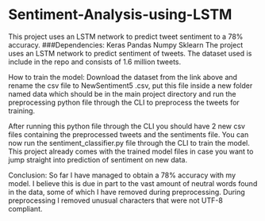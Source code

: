 # Sentiment-Analysis-using-LSTM
This project uses an LSTM network to predict tweet sentiment to a 78% accuracy.
###Dependencies:
Keras
Pandas
Numpy
Sklearn
The project uses an LSTM network to predict sentiment of tweets. The dataset used is include in the repo and consists of 1.6 million tweets.

How to train the model:
Download the dataset from the link above and rename the csv file to NewSentiment5 .csv, put this file inside a new folder named data which should be in the main project directory and run the preprocessing python file through the CLI to preprocess the tweets for training.

After running this python file through the CLI you should have 2 new csv files containing the preprocessed tweets and the sentiments file. You can now run the sentiment_classifier.py file through the CLI to train the model. This project already comes with the trained model files in case you want to jump straight into prediction of sentiment on new data.

Conclusion:
So far I have managed to obtain a 78% accuracy with my model. I believe this is due in part to the vast amount of neutral words found in the data, some of which I have removed during preprocessing. During preprocessing I removed unusual characters that were not UTF-8 compliant.
    
